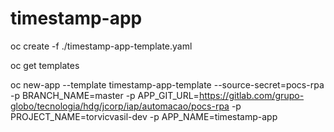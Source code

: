 # timestamp-app

oc create -f ./timestamp-app-template.yaml 

oc get templates

oc new-app --template timestamp-app-template --source-secret=pocs-rpa -p BRANCH_NAME=master -p APP_GIT_URL=https://gitlab.com/grupo-globo/tecnologia/hdg/jcorp/iap/automacao/pocs-rpa -p PROJECT_NAME=torvicvasil-dev -p APP_NAME=timestamp-app
